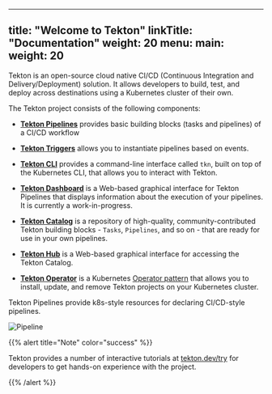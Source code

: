 
---
title: "Welcome to Tekton"
linkTitle: "Documentation"
weight: 20
menu:
  main:
    weight: 20
---

Tekton is an open-source cloud native CI/CD (Continuous Integration and
Delivery/Deployment) solution. It allows developers to build, test, and
deploy across destinations using a Kubernetes cluster of their own.

The Tekton project consists of the following components:


- **[Tekton Pipelines](https://github.com/tektoncd/pipeline/blob/main/docs/README.md)** provides basic building blocks (tasks and pipelines) of a CI/CD workflow

- **[Tekton Triggers](https://github.com/tektoncd/triggers/blob/main/README.md)** allows you to instantiate pipelines based on events.

- **[Tekton CLI](https://github.com/tektoncd/cli/blob/main/README.md)** provides a command-line interface called `tkn`, built on top
  of the Kubernetes CLI, that allows you to interact with Tekton.

- **[Tekton Dashboard](https://github.com/tektoncd/dashboard/blob/main/README.md)** is a Web-based graphical interface for Tekton
  Pipelines that displays information about the execution of your pipelines. It is currently a work-in-progress.

- **[Tekton Catalog](https://github.com/tektoncd/catalog/blob/main/README.md)** is a repository of high-quality, community-contributed
  Tekton building blocks - `Tasks`, `Pipelines`, and so on - that are ready for use in your own pipelines.

- **[Tekton Hub](https://github.com/tektoncd/hub/blob/main/README.md)** is a Web-based graphical interface for accessing the Tekton Catalog.

- **[Tekton Operator](https://github.com/tektoncd/operator/blob/main/README.md)** is a Kubernetes [Operator pattern](https://operatorhub.io/what-is-an-operator)
  that allows you to install, update, and remove Tekton projects on your Kubernetes cluster.

Tekton Pipelines provide k8s-style resources for declaring CI/CD-style pipelines.  

![Pipeline](/docs/concepts/concept-tasks-pipelines.png)


{{% alert title="Note" color="success" %}}

Tekton provides a number of interactive tutorials at [tekton.dev/try](/try)
for developers to get hands-on experience with the project.

{{% /alert %}}

